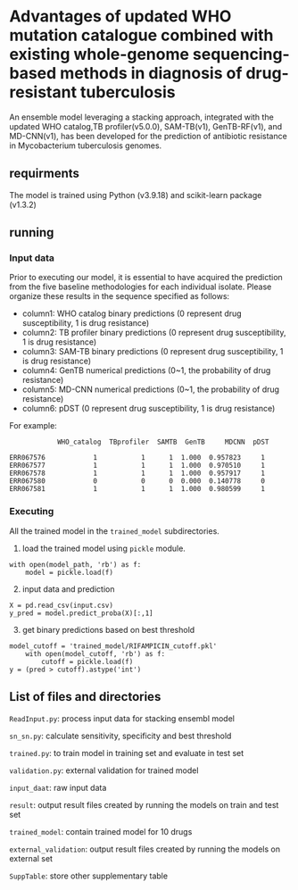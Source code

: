 # Advantages of updated WHO mutation catalogue combined with existing whole-genome sequencing-based methods in diagnosis of drug-resistant tuberculosis

An ensemble model leveraging a stacking approach, integrated with the updated WHO catalog,TB profiler(v5.0.0), SAM-TB(v1), GenTB-RF(v1), and MD-CNN(v1), has been developed for the prediction of antibiotic resistance in Mycobacterium tuberculosis genomes.

## requirments
The model is trained using Python (v3.9.18) and scikit-learn package (v1.3.2)


## running
### Input data
Prior to executing our model, it is essential to have acquired the prediction from the five baseline methodologies for each individual isolate. Please organize these results in the sequence specified as follows:

- column1: WHO catalog binary predictions (0 represent drug susceptibility, 1 is drug resistance)
- column2: TB profiler binary predictions (0 represent drug susceptibility, 1 is drug resistance)
- column3: SAM-TB binary predictions (0 represent drug susceptibility, 1 is drug resistance)
- column4: GenTB numerical predictions (0~1, the probability of drug resistance)
- column5: MD-CNN numerical predictions (0~1, the probability of drug resistance)
- column6: pDST (0 represent drug susceptibility, 1 is drug resistance)

For example:
```
            WHO_catalog  TBprofiler  SAMTB  GenTB     MDCNN  pDST
                                                               
ERR067576            1           1      1  1.000  0.957823     1
ERR067577            1           1      1  1.000  0.970510     1
ERR067578            1           1      1  1.000  0.957917     1
ERR067580            0           0      0  0.000  0.140778     0
ERR067581            1           1      1  1.000  0.980599     1
```

### Executing
All the trained model in the `trained_model` subdirectories. 
1. load the trained model using `pickle` module.
```
with open(model_path, 'rb') as f:
    model = pickle.load(f)
```
2. input data and prediction
```
X = pd.read_csv(input.csv)
y_pred = model.predict_proba(X)[:,1]
```
3. get binary predictions based on best threshold
```
model_cutoff = 'trained_model/RIFAMPICIN_cutoff.pkl'
    with open(model_cutoff, 'rb') as f:
        cutoff = pickle.load(f)
y = (pred > cutoff).astype('int')
```

## List of files and directories
`ReadInput.py`: process input data for stacking ensembl model

`sn_sn.py`: calculate sensitivity, specificity and best threshold

`trained.py`: to train model in training set and evaluate in test set

`validation.py`: external validation for trained model

`input_daat`: raw input data

`result`: output result files created by running the models on train and test set

`trained_model`: contain trained model for 10 drugs

`external_validation`: output result files created by running the models on external set

`SuppTable`: store other supplementary table
